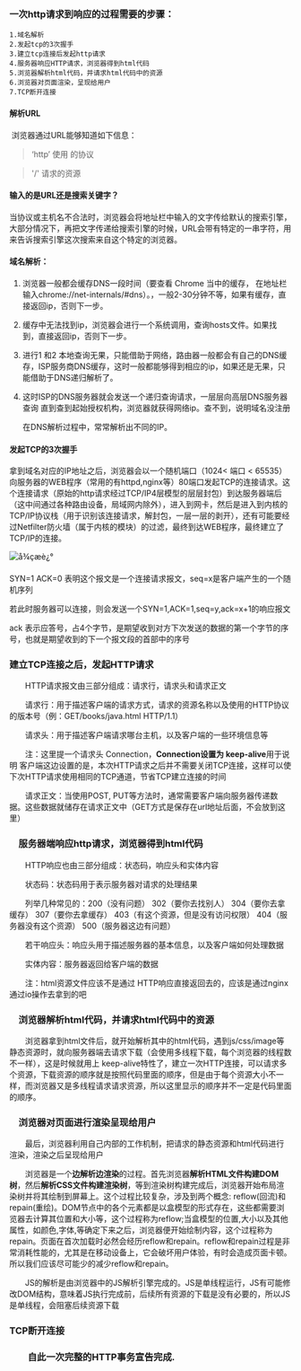### 一次http请求到响应的过程需要的步骤：

```
1.域名解析
2.发起tcp的3次握手
3.建立tcp连接后发起http请求
4.服务器响应HTTP请求，浏览器得到html代码
5.浏览器解析html代码，并请求html代码中的资源
6.浏览器对页面渲染，呈现给用户
7.TCP断开连接
```

#### 解析URL

​	浏览器通过URL能够知道如下信息：

> ‘http’     使用 的协议

>'/'     请求的资源

#### 输入的是URL还是搜索关键字？

当协议或主机名不合法时，浏览器会将地址栏中输入的文字传给默认的搜索引擎，大部分情况下，再把文字传递给搜索引擎的时候，URL会带有特定的一串字符，用来告诉搜索引擎这次搜索来自这个特定的浏览器。







#### 域名解析：

1. 浏览器一般都会缓存DNS一段时间（要查看 Chrome 当中的缓存， 在地址栏输入chrome://net-internals/#dns）。，一般2-30分钟不等，如果有缓存，直接返回ip，否则下一步。

2. 缓存中无法找到ip，浏览器会进行一个系统调用，查询hosts文件。如果找到，直接返回ip，否则下一步。

3. 进行1 和2 本地查询无果，只能借助于网络，路由器一般都会有自己的DNS缓存，ISP服务商DNS缓存，这时一般都能够得到相应的ip，如果还是无果，只能借助于DNS递归解析了。

4. 这时ISP的DNS服务器就会发送一个递归查询请求，一层层向高层DNS服务器查询 
   直到查到起始授权机构，浏览器就获得网络ip。查不到，说明域名没注册

   在DNS解析过程中，常常解析出不同的IP。





#### 发起TCP的3次握手

拿到域名对应的IP地址之后，浏览器会以一个随机端口（1024< 端口 < 65535）向服务器的WEB程序（常用的有httpd,nginx等）80端口发起TCP的连接请求。这个连接请求（原始的http请求经过TCP/IP4层模型的层层封包）到达服务器端后（这中间通过各种路由设备，局域网内除外），进入到网卡，然后是进入到内核的TCP/IP协议栈（用于识别该连接请求，解封包，一层一层的剥开），还有可能要经过Netfilter防火墙（属于内核的模块）的过滤，最终到达WEB程序，最终建立了TCP/IP的连接。

![å¾çæè¿°](https://img.mukewang.com/59efeb130001d8aa06270412.jpg)

SYN=1  ACK=0  表明这个报文是一个连接请求报文，seq=x是客户端产生的一个随机序列

若此时服务器可以连接，则会发送一个SYN=1,ACK=1,seq=y,ack=x+1的响应报文

ack   表示应答号，占4个字节，是期望收到对方下次发送的数据的第一个字节的序号，也就是期望收到的下一个报文段的首部中的序号







### 建立TCP连接之后，发起HTTP请求

　　HTTP请求报文由三部分组成：请求行，请求头和请求正文

　　请求行：用于描述客户端的请求方式，请求的资源名称以及使用的HTTP协议的版本号（例：GET/books/java.html HTTP/1.1）

　　请求头：用于描述客户端请求哪台主机，以及客户端的一些环境信息等

　　注：这里提一个请求头 Connection，**Connection设置为 keep-alive**用于说明 客户端这边设置的是，本次HTTP请求之后并不需要关闭TCP连接，这样可以使下次HTTP请求使用相同的TCP通道，节省TCP建立连接的时间

　　请求正文：当使用POST, PUT等方法时，通常需要客户端向服务器传递数据。这些数据就储存在请求正文中（GET方式是保存在url地址后面，不会放到这里）

 

### 　服务器端响应http请求，浏览器得到html代码

　　HTTP响应也由三部分组成：状态码，响应头和实体内容

　　状态码：状态码用于表示服务器对请求的处理结果

　　列举几种常见的：200（没有问题） 302（要你去找别人） 304（要你去拿缓存） 307（要你去拿缓存） 403（有这个资源，但是没有访问权限） 404（服务器没有这个资源） 500（服务器这边有问题）

　　若干响应头：响应头用于描述服务器的基本信息，以及客户端如何处理数据

　　实体内容：服务器返回给客户端的数据

　　注：html资源文件应该不是通过 HTTP响应直接返回去的，应该是通过nginx通过io操作去拿到的吧

 

### 　浏览器解析html代码，并请求html代码中的资源

　　浏览器拿到html文件后，就开始解析其中的html代码，遇到js/css/image等静态资源时，就向服务器端去请求下载（会使用多线程下载，每个浏览器的线程数不一样），这是时候就用上 keep-alive特性了，建立一次HTTP连接，可以请求多个资源，下载资源的顺序就是按照代码里面的顺序，但是由于每个资源大小不一样，而浏览器又是多线程请求请求资源，所以这里显示的顺序并不一定是代码里面的顺序。

 

### 　浏览器对页面进行渲染呈现给用户

　　最后，浏览器利用自己内部的工作机制，把请求的静态资源和html代码进行渲染，渲染之后呈现给用户

 　　浏览器是一个**边解析边渲染**的过程。首先浏览器**解析HTML文件构建DOM树**，然后**解析CSS文件构建渲染树**，等到渲染树构建完成后，浏览器开始布局渲染树并将其绘制到屏幕上。这个过程比较复杂，涉及到两个概念: reflow(回流)和repain(重绘)。DOM节点中的各个元素都是以盒模型的形式存在，这些都需要浏览器去计算其位置和大小等，这个过程称为reflow;当盒模型的位置,大小以及其他属性，如颜色,字体,等确定下来之后，浏览器便开始绘制内容，这个过程称为repain。页面在首次加载时必然会经历reflow和repain。reflow和repain过程是非常消耗性能的，尤其是在移动设备上，它会破坏用户体验，有时会造成页面卡顿。所以我们应该尽可能少的减少reflow和repain。

　　JS的解析是由浏览器中的JS解析引擎完成的。JS是单线程运行，JS有可能修改DOM结构，意味着JS执行完成前，后续所有资源的下载是没有必要的，所以JS是单线程，会阻塞后续资源下载

 

### TCP断开连接



### 　　自此一次完整的HTTP事务宣告完成.

